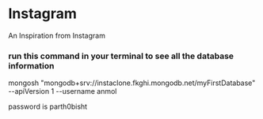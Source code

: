 # Instagram
An Inspiration from Instagram

 ### run this command in your terminal to see all the database information 
 mongosh "mongodb+srv://instaclone.fkghi.mongodb.net/myFirstDatabase" --apiVersion 1 --username anmol

 
password is parth0bisht